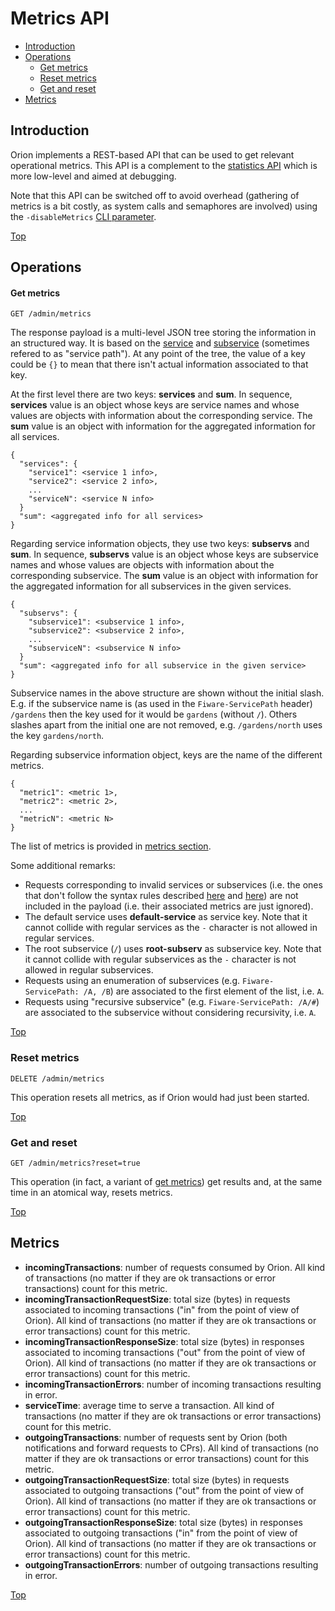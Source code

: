 # <a name="top"></a>Metrics API

* [Introduction](#introduction)
* [Operations](#operations)
    * [Get metrics](#get-metrics)
    * [Reset metrics](#reset-metrics)
    * [Get and reset](#get-and-reset)
* [Metrics](#metrics)

## Introduction

Orion implements a REST-based API that can be used to get relevant operational metrics. This
API is a complement to the [statistics API](statistics.md) which is more low-level and aimed at
debugging.

Note that this API can be switched off to avoid overhead (gathering of metrics is a bit costly,
as system calls and semaphores are involved) using the `-disableMetrics` [CLI parameter](cli.md).

[Top](#top)

## Operations

#### Get metrics

```
GET /admin/metrics
```

The response payload is a multi-level JSON tree storing the information in an structured way. It is
based on the [service](../user/multitenancy.md) and [subservice](../user/service_path.md) (sometimes
refered to as "service path"). At any point of the tree, the value of a key could be `{}` to mean that
there isn't actual information associated to that key.

At the first level there are two keys: **services** and **sum**. In sequence, **services** value is
an object whose keys are service names and whose values are objects with information about the corresponding
service. The **sum** value is an object with information for the aggregated information for all services.

```
{
  "services": {
    "service1": <service 1 info>,
    "service2": <service 2 info>,
    ...
    "serviceN": <service N info>
  }
  "sum": <aggregated info for all services>
}
```

Regarding service information objects, they use two keys: **subservs** and **sum**. In sequence, **subservs**
value is an object whose keys are subservice names and whose values are objects with information about
the corresponding subservice. The **sum** value is an object with information for the aggregated information
for all subservices in the given services.

```
{
  "subservs": {
    "subservice1": <subservice 1 info>,
    "subservice2": <subservice 2 info>,
    ...
    "subserviceN": <subservice N info>
  }
  "sum": <aggregated info for all subservice in the given service>
}
```

Subservice names in the above structure are shown without the initial slash. E.g. if the subservice
name is (as used in the `Fiware-ServicePath` header) `/gardens` then the key used for it would be
`gardens` (without `/`). Others slashes apart from the initial one are not removed, e.g. `/gardens/north`
uses the key `gardens/north`.

Regarding subservice information object, keys are the name of the different metrics.

```
{
  "metric1": <metric 1>,
  "metric2": <metric 2>,
  ...
  "metricN": <metric N>
}
```

The list of metrics is provided in [metrics section](#metrics).

Some additional remarks:

* Requests corresponding to invalid services or subservices (i.e. the ones that don't follow the syntax rules
  described [here](../user/multitenancy.md) and [here](../user/service_path.md)) are not included in the
  payload (i.e. their associated metrics are just ignored).
* The default service uses **default-service** as service key. Note that it cannot collide with
  regular services as the `-` character is not allowed in regular services.
* The root subservice (`/`) uses **root-subserv** as subservice key. Note that it cannot collide
  with regular subservices as the `-` character is not allowed in regular subservices.
* Requests using an enumeration of subservices (e.g. `Fiware-ServicePath: /A, /B`) are associated to the
  first element of the list, i.e. `A`.
* Requests using "recursive subservice" (e.g. `Fiware-ServicePath: /A/#`) are associated to the subservice
  without considering recursivity, i.e. `A`.

[Top](#top)

### Reset metrics

```
DELETE /admin/metrics
```

This operation resets all metrics, as if Orion would had just been started.

[Top](#top)

### Get and reset

```
GET /admin/metrics?reset=true
```

This operation (in fact, a variant of [get metrics](#get-metrics)) get results and, at the same time
in an atomical way, resets metrics.

[Top](#top)

## Metrics

* **incomingTransactions**: number of requests consumed by Orion. All kind of transactions
  (no matter if they are ok transactions or error transactions) count for this metric.
* **incomingTransactionRequestSize**: total size (bytes) in requests associated to incoming transactions
  ("in" from the point of view of Orion). All kind of transactions (no matter if they are ok transactions
  or error transactions) count for this metric.
* **incomingTransactionResponseSize**: total size (bytes) in responses associated to incoming transactions
  ("out" from the point of view of Orion). All kind of transactions (no matter if they are ok transactions
  or error transactions) count for this metric.
* **incomingTransactionErrors**: number of incoming transactions resulting in error.
* **serviceTime**: average time to serve a transaction. All kind of transactions (no matter if they are ok
  transactions or error transactions) count for this metric.
* **outgoingTransactions**: number of requests sent by Orion (both notifications and forward requests to CPrs).
  All kind of transactions (no matter if they are ok transactions or error transactions) count for this metric.
* **outgoingTransactionRequestSize**: total size (bytes) in requests associated to outgoing transactions
  ("out" from the point of view of Orion). All kind of transactions (no matter if they are ok transactions
  or error transactions) count for this metric.
* **outgoingTransactionResponseSize**: total size (bytes) in responses associated to outgoing transactions
  ("in" from the point of view of Orion). All kind of transactions (no matter if they are ok transactions
  or error transactions) count for this metric.
* **outgoingTransactionErrors**: number of outgoing transactions resulting in error.

[Top](#top)
